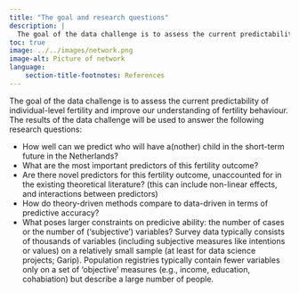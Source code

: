 ```yaml
---
title: "The goal and research questions"
description: |
  The goal of the data challenge is to assess the current predictability of individual-level fertility and improve our understanding of fertility behaviour.
toc: true
image: ../../images/network.png
image-alt: Picture of network
language: 
    section-title-footnotes: References
---
```


The goal of the data challenge is to assess the current predictability of individual-level fertility and improve our understanding of fertility behaviour. The results of the data challenge will be used to answer the following research questions: 

* How well can we predict who will have a(nother) child in the short-term future in the Netherlands?  
* What are the most important predictors of this fertility outcome?   
* Are there novel predictors for this fertility outcome, unaccounted for in the existing theoretical literature? (this can include non-linear effects, and interactions between predictors)  
* How do theory-driven methods compare to data-driven in terms of predictive accuracy?  
* What poses larger constraints on predicive ability: the number of cases or the number of (‘subjective’) variables? Survey data typically consists of thousands of variables (including subjective measures like intentions or values) on a relatively small sample (at least for data science projects; Garip). Population registries typically contain fewer variables only on a set of ‘objective’ measures (e.g., income, education, cohabiation) but describe a large number of people. 

